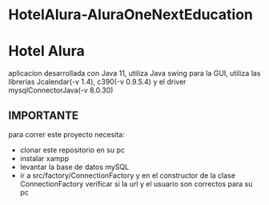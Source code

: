 # HotelAlura-AluraOneNextEducation

<h1>Hotel Alura</h1>
<p>aplicacion desarrollada con Java 11, utiliza Java swing para la GUI, utiliza las librerias Jcalendar(-v 1.4), c390(-v 0.9.5.4) y el driver mysqlConnectorJava(-v 8.0.30)</p>
<h2>IMPORTANTE</h2>
<p>para correr este proyecto necesita: </p>
<ul>
<li>clonar este repositorio en su pc</li>
<li>instalar xampp</li>
<li>levantar la base de datos mySQL</li>
<li>ir a src/factory/ConnectionFactory y en el constructor de la clase ConnectionFactory verificar si la url y el usuario son correctos para su pc</li> 
